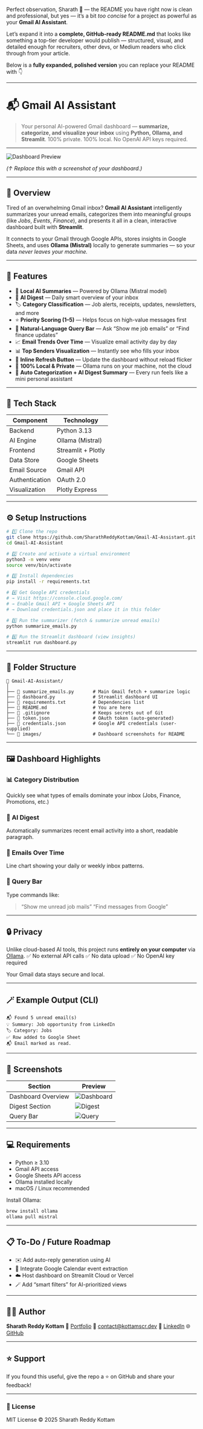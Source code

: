 Perfect observation, Sharath 👏 — the README you have right now is clean and professional, but yes — it’s a bit *too concise* for a project as powerful as your **Gmail AI Assistant**.

Let’s expand it into a **complete, GitHub-ready README.md** that looks like something a top-tier developer would publish — structured, visual, and detailed enough for recruiters, other devs, or Medium readers who click through from your article.

Below is a **fully expanded, polished version** you can replace your README with 👇

---

# 📬 Gmail AI Assistant

> Your personal AI-powered Gmail dashboard — **summarize, categorize, and visualize your inbox** using **Python, Ollama, and Streamlit**.
> 100% private. 100% local. No OpenAI API keys required.

---

![Dashboard Preview](images/dashboard_overview.png)

*(↑ Replace this with a screenshot of your dashboard.)*

---

## 🌟 Overview

Tired of an overwhelming Gmail inbox?
**Gmail AI Assistant** intelligently summarizes your unread emails, categorizes them into meaningful groups (like *Jobs*, *Events*, *Finance*), and presents it all in a clean, interactive dashboard built with **Streamlit**.

It connects to your Gmail through Google APIs, stores insights in Google Sheets, and uses **Ollama (Mistral)** locally to generate summaries — so your data *never leaves your machine.*

---

## 🚀 Features

* 🤖 **Local AI Summaries** — Powered by Ollama (Mistral model)
* 🧾 **AI Digest** — Daily smart overview of your inbox
* 🏷️ **Category Classification** — Job alerts, receipts, updates, newsletters, and more
* ⭐ **Priority Scoring (1–5)** — Helps focus on high-value messages first
* 💬 **Natural-Language Query Bar** — Ask “Show me job emails” or “Find finance updates”
* 📈 **Email Trends Over Time** — Visualize email activity day by day
* 📊 **Top Senders Visualization** — Instantly see who fills your inbox
* 🔄 **Inline Refresh Button** — Update the dashboard without reload flicker
* 🔐 **100% Local & Private** — Ollama runs on your machine, not the cloud
* 🧠 **Auto Categorization + AI Digest Summary** — Every run feels like a mini personal assistant

---

## 🧠 Tech Stack

| Component      | Technology         |
| -------------- | ------------------ |
| Backend        | Python 3.13        |
| AI Engine      | Ollama (Mistral)   |
| Frontend       | Streamlit + Plotly |
| Data Store     | Google Sheets      |
| Email Source   | Gmail API          |
| Authentication | OAuth 2.0          |
| Visualization  | Plotly Express     |

---

## ⚙️ Setup Instructions

```bash
# 1️⃣ Clone the repo
git clone https://github.com/SharathReddyKottam/Gmail-AI-Assistant.git
cd Gmail-AI-Assistant

# 2️⃣ Create and activate a virtual environment
python3 -m venv venv
source venv/bin/activate

# 3️⃣ Install dependencies
pip install -r requirements.txt

# 4️⃣ Get Google API credentials
# → Visit https://console.cloud.google.com/
# → Enable Gmail API + Google Sheets API
# → Download credentials.json and place it in this folder

# 5️⃣ Run the summarizer (fetch & summarize unread emails)
python summarize_emails.py

# 6️⃣ Run the Streamlit dashboard (view insights)
streamlit run dashboard.py
```

---

## 🧩 Folder Structure

```
📁 Gmail-AI-Assistant/
│
├── 📄 summarize_emails.py       # Main Gmail fetch + summarize logic
├── 📄 dashboard.py              # Streamlit dashboard UI
├── 📄 requirements.txt          # Dependencies list
├── 📄 README.md                 # You are here
├── 📄 .gitignore                # Keeps secrets out of Git
├── 📄 token.json                # OAuth token (auto-generated)
├── 📄 credentials.json          # Google API credentials (user-supplied)
└── 📁 images/                   # Dashboard screenshots for README
```

---

## 🖼️ Dashboard Highlights

### 📊 Category Distribution

Quickly see what types of emails dominate your inbox (Jobs, Finance, Promotions, etc.)

### 🧾 AI Digest

Automatically summarizes recent email activity into a short, readable paragraph.

### 📆 Emails Over Time

Line chart showing your daily or weekly inbox patterns.

### 💬 Query Bar

Type commands like:

> “Show me unread job mails”
> “Find messages from Google”

---

## 🔒 Privacy

Unlike cloud-based AI tools, this project runs **entirely on your computer** via [Ollama](https://ollama.com).
✅ No external API calls
✅ No data upload
✅ No OpenAI key required

Your Gmail data stays secure and local.

---

## 🪄 Example Output (CLI)

```
📬 Found 5 unread email(s)
💡 Summary: Job opportunity from LinkedIn
🏷️ Category: Jobs
✅ Row added to Google Sheet
📬 Email marked as read.
```

---

## 📸 Screenshots

| Section            | Preview                                     |
| ------------------ | ------------------------------------------- |
| Dashboard Overview | ![Dashboard](images/dashboard_overview.png) |
| Digest Section     | ![Digest](images/digest_section.png)        |
| Query Bar          | ![Query](images/query_bar.png)              |

---

## 💻 Requirements

* Python ≥ 3.10
* Gmail API access
* Google Sheets API access
* Ollama installed locally
* macOS / Linux recommended

Install Ollama:

```bash
brew install ollama
ollama pull mistral
```

---

## 📋 To-Do / Future Roadmap

* ✉️ Add auto-reply generation using AI
* 📅 Integrate Google Calendar event extraction
* ☁️ Host dashboard on Streamlit Cloud or Vercel
* 🪄 Add “smart filters” for AI-prioritized views

---

## 🧑‍💻 Author

**Sharath Reddy Kottam**
🔗 [Portfolio](https://kottamscr.dev)
📧 [contact@kottamscr.dev](mailto:contact@kottamscr.dev)
💼 [LinkedIn](https://www.linkedin.com/in/sharathkottam)
🌐 [GitHub](https://github.com/SharathReddyKottam)

---

## ⭐ Support

If you found this useful, give the repo a ⭐ on GitHub and share your feedback!

---

### 📜 License

MIT License © 2025 Sharath Reddy Kottam